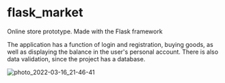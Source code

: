 # flask_market
Online store prototype. Made with the Flask framework

The application has a function of login and registration, buying goods, as well as displaying the balance in the user's personal account. There is also data validation, since the project has a database.

![photo_2022-03-16_21-46-41](https://user-images.githubusercontent.com/69870181/158635874-123b4117-b66f-4ffe-a66f-ea14dadaa8cf.jpg)